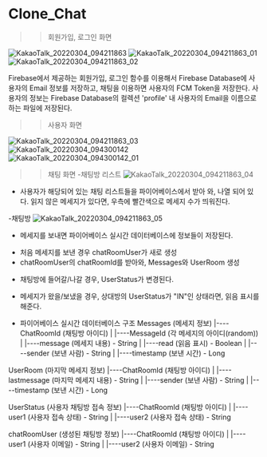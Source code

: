 # Clone_Chat
>> 회원가입, 로그인 화면

![KakaoTalk_20220304_094211863](https://user-images.githubusercontent.com/77681440/156677628-81314361-9060-40c5-9442-11d0d5943d7a.jpg)
![KakaoTalk_20220304_094211863_01](https://user-images.githubusercontent.com/77681440/156677630-bf81086c-de42-4cf3-ab89-e373239af87a.jpg)
![KakaoTalk_20220304_094211863_02](https://user-images.githubusercontent.com/77681440/156677616-7c1f6590-be09-49a9-bc10-1f7af762e886.jpg)

Firebase에서 제공하는 회원가입, 로그인 함수를 이용해서 Firebase Database에 사용자의 Email 정보를 저장하고,
채팅을 이용하면 사용자의 FCM Token을 저장한다.
사용자의 정보는 Firebase Database의 컬렉션 'profile' 내 사용자의 Email을 이름으로 하는 파일에 저장된다.

>> 사용자 화면

![KakaoTalk_20220304_094211863_03](https://user-images.githubusercontent.com/77681440/156677620-d3df6783-2090-451f-b49f-38ea78057718.jpg)
![KakaoTalk_20220304_094300142](https://user-images.githubusercontent.com/77681440/156677625-2314049e-5e97-42a9-bd80-e0038d8d4670.jpg)
![KakaoTalk_20220304_094300142_01](https://user-images.githubusercontent.com/77681440/156677626-915804d1-0f10-4c5c-b8ea-02425a77435c.jpg)

>> 채팅 화면
-채팅방 리스트
![KakaoTalk_20220304_094211863_04](https://user-images.githubusercontent.com/77681440/156677621-3da6ce95-7329-482f-b942-7f9570c4548c.jpg)

* 사용자가 해당되어 있는 채팅 리스트들을 파이어베이스에서 받아 와, 나열 되어 있다.
  읽지 않은 메세지가 있다면, 우측에 빨간색으로 메세지 수가 띄워진다.

-채팅방
![KakaoTalk_20220304_094211863_05](https://user-images.githubusercontent.com/77681440/156677623-57ab187f-1bf5-479f-9d7f-6a4e0b81ede9.jpg)

* 메세지를 보내면 파이어베이스 실시간 데이터베이스에 정보들이 저장된다.
- 처음 메세지를 보낸 경우 chatRoomUser가 새로 생성
- chatRoomUser의 chatRoomId를 받아와, Messages와 UserRoom 생성

* 채팅방에 들어갈/나갈 경우, UserStatus가 변경된다. 
- 메세지가 왔을/보냈을 경우, 상대방의 UserStatus가 "IN"인 상태라면, 읽음 표시를 해준다.

* 파이어베이스 실시간 데이터베이스 구조
Messages  (메세지 정보)
|----ChatRoomId  (채팅방 아이디)
|   |----MessageId   (각 메세지의 아이디(random))
|      |----message   (메세지 내용) - String
|      |----read      (읽음 표시) - Boolean
|      |----sender    (보낸 사람) - String
|      |----timestamp (보낸 시간) - Long

UserRoom  (마지막 메세지 정보)
|----ChatRoomId  (채팅방 아이디)
|   |----lastmessage   (마지막 메세지 내용) - String
|   |----sender    (보낸 사람) - String
|   |----timestamp (보낸 시간) - Long

UserStatus  (사용자 채팅방 접속 정보)
|----ChatRoomId  (채팅방 아이디)
|   |----user1 (사용자 접속 상태) - String
|   |----user2 (사용자 접속 상태) - String

chatRoomUser  (생성된 채팅방 정보)
|----ChatRoomId  (채팅방 아이디)
|   |----user1   (사용자 이메일) - String
|   |----user2   (사용자 이메일) - String
